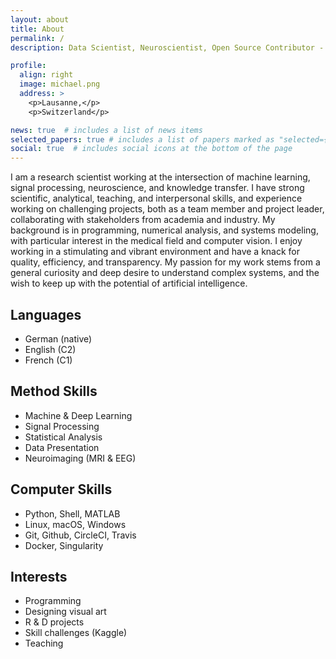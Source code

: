 ```yaml
---
layout: about
title: About
permalink: /
description: Data Scientist, Neuroscientist, Open Source Contributor - <a href="/michael/assets/pdf/CV_Notter.pdf">curriculum vitae</a>

profile:
  align: right
  image: michael.png
  address: >
    <p>Lausanne,</p>
    <p>Switzerland</p>

news: true  # includes a list of news items
selected_papers: true # includes a list of papers marked as "selected={true}"
social: true  # includes social icons at the bottom of the page
---
```


I am a research scientist working at the intersection of machine learning, signal processing, neuroscience, and knowledge transfer. I have strong scientific, analytical, teaching, and interpersonal skills, and experience working on challenging projects, both as a team member and project leader, collaborating with stakeholders from academia and industry. My background is in programming, numerical analysis, and systems modeling, with particular interest in the medical field and computer vision. I enjoy working in a stimulating and vibrant environment and have a knack for quality, efficiency, and transparency. My passion for my work stems from a general curiosity and deep desire to understand complex systems, and the wish to keep up with the potential of artificial intelligence.

## Languages
- German (native)
- English (C2)
- French (C1)

## Method Skills
- Machine & Deep Learning
- Signal Processing
- Statistical Analysis
- Data Presentation
- Neuroimaging (MRI & EEG)

## Computer Skills
- Python, Shell, MATLAB
- Linux, macOS, Windows
- Git, Github, CircleCI, Travis
- Docker, Singularity

## Interests
- Programming
- Designing visual art
- R & D projects
- Skill challenges (Kaggle)
- Teaching
